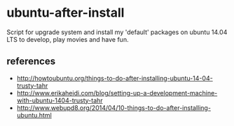 # ubuntu-after-install
Script for upgrade system and install my 'default' packages on ubuntu 14.04 LTS to develop, play movies and have fun.

## references
- http://howtoubuntu.org/things-to-do-after-installing-ubuntu-14-04-trusty-tahr
- http://www.erikaheidi.com/blog/setting-up-a-development-machine-with-ubuntu-1404-trusty-tahr
- http://www.webupd8.org/2014/04/10-things-to-do-after-installing-ubuntu.html
